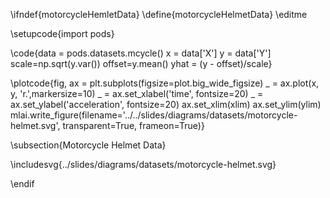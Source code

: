 \ifndef{motorcycleHemletData}
\define{motorcycleHelmetData}
\editme

\setupcode{import pods}

\code{data = pods.datasets.mcycle()
x = data['X']
y = data['Y']
scale=np.sqrt(y.var())
offset=y.mean()
yhat = (y - offset)/scale}

\plotcode{fig, ax = plt.subplots(figsize=plot.big_wide_figsize)
_ = ax.plot(x, y, 'r.',markersize=10)
_ = ax.set_xlabel('time', fontsize=20)
_ = ax.set_ylabel('acceleration', fontsize=20)
ax.set_xlim(xlim)
ax.set_ylim(ylim)
mlai.write_figure(filename='../../slides/diagrams/datasets/motorcycle-helmet.svg', 
            transparent=True, frameon=True)}

\subsection{Motorcycle Helmet Data}

\includesvg{../slides/diagrams/datasets/motorcycle-helmet.svg}

\endif
